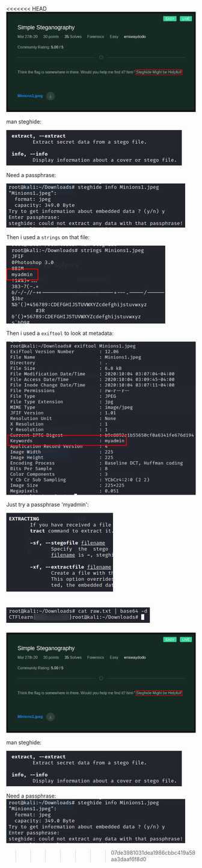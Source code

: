 <<<<<<< HEAD
![Challenge](screenshots/challenge.png)

man steghide:

![man steghide](screenshots/man_steghide.png)

Need a passphrase:

![steghide info](screenshots/steghide_info.png)

Then i used a `strings` on that file:

![strings](screenshots/strings.png)

Then i used a `exiftool` to look at metadata:

![exiftool](screenshots/exiftool.png)

Just try a passphrase 'myadmin':

![extract](screenshots/extract.png)

![flag](screenshots/result.png)
=======
![Challenge](challenge.png)

man steghide:

![man steghide](man_steghide.png)

Need a passphrase:
![steghide info](steghide_info.png)
>>>>>>> 07de3981031dea1986cbbc419a58aa3daaf6f8d0
